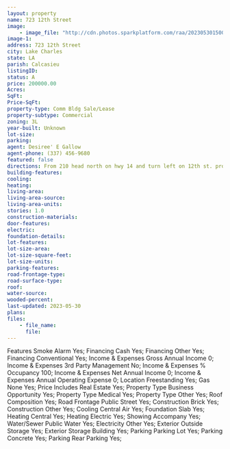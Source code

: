```yaml
---
layout: property
name: 723 12th Street 
image:
    - image_file: "http://cdn.photos.sparkplatform.com/raa/20230530150022904797000000.jpg"
image-1:
address: 723 12th Street
city: Lake Charles
state: LA
parish: Calcasieu
listingID: 
status: A
price: 200000.00
Acres: 
SqFt: 
Price-SqFt: 
property-type: Comm Bldg Sale/Lease
property-subtype: Commercial
zoning: 3L
year-built: Unknown
lot-size: 
parking: 
agent: Desiree' E Gallow
agent-phone: (337) 456-9680
featured: false
directions: From 210 head north on hwy 14 and turn left on 12th st. property will be on your right
building-features: 
cooling: 
heating: 
living-area: 
living-area-source: 
living-area-units: 
stories: 1.0
construction-materials: 
door-features: 
electric: 
foundation-details: 
lot-features: 
lot-size-area: 
lot-size-square-feet: 
lot-size-units: 
parking-features: 
road-frontage-type: 
road-surface-type: 
roof: 
water-source: 
wooded-percent: 
last-updated: 2023-05-30
plans: 
files:
    - file_name:
      file:
---
```

Features	Smoke Alarm	Yes;
Financing	Cash	Yes;
Financing	Other	Yes;
Financing	Conventional	Yes;
Income & Expenses	Gross Annual Income	0;
Income & Expenses	3rd Party Management	No;
Income & Expenses	% Occupancy	100;
Income & Expenses	Net Annual Income	0;
Income & Expenses	Annual Operating Expense	0;
Location	Freestanding	Yes;
Gas	None	Yes;
Price Includes	Real Estate	Yes;
Property Type	Business Opportunity	Yes;
Property Type	Medical	Yes;
Property Type	Other	Yes;
Roof	Composition	Yes;
Road Frontage	Public Street	Yes;
Construction	Brick	Yes;
Construction	Other	Yes;
Cooling	Central Air	Yes;
Foundation	Slab	Yes;
Heating	Central	Yes;
Heating	Electric	Yes;
Showing	Accompany	Yes;
Water/Sewer	Public Water	Yes;
Electricity	Other	Yes;
Exterior	Outside Storage	Yes;
Exterior	Storage Building	Yes;
Parking	Parking Lot	Yes;
Parking	Concrete	Yes;
Parking	Rear Parking	Yes;

